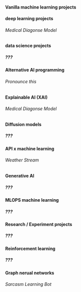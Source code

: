 
#### **Vanilla machine learning projects**

#### **deep learning projects**

###### Medical Diagonse Model

#### **data science projects**

##### ???

#### **Alternative AI programming**

###### Pronounce this 

#### **Explainable AI (XAI)**

###### Medical Diagonse Model

#### **Diffusion models**
##### ???

#### **API x machine learning** 
###### Weather Stream   

#### **Generative AI**
##### ???

#### **MLOPS machine learning**
##### ???

#### **Research / Experiment projects**
##### ???

#### **Reinforcement learning**
##### ???

####  **Graph nerual networks**
###### Sarcasm Learning Bot 	
